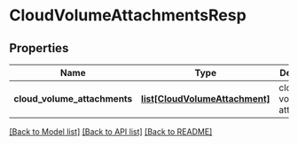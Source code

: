 # CloudVolumeAttachmentsResp

## Properties
Name | Type | Description | Notes
------------ | ------------- | ------------- | -------------
**cloud_volume_attachments** | [**list[CloudVolumeAttachment]**](CloudVolumeAttachment.md) | cloud volume attachments | [optional] 

[[Back to Model list]](../README.md#documentation-for-models) [[Back to API list]](../README.md#documentation-for-api-endpoints) [[Back to README]](../README.md)


